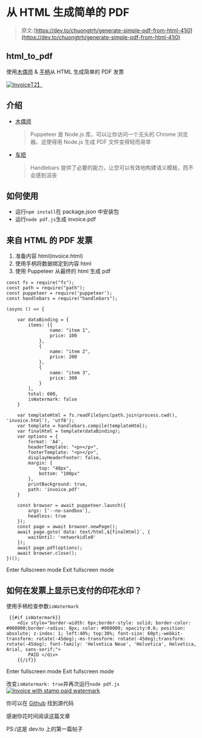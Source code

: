 # 从 HTML 生成简单的 PDF

> 原文:[https://dev.to/chuongtrh/generate-simple-pdf-from-html-41i0](https://dev.to/chuongtrh/generate-simple-pdf-from-html-41i0)

## html_to_pdf

使用[木偶师](https://github.com/GoogleChrome/puppeteer) & [手柄](http://handlebarsjs.com/)从 HTML 生成简单的 PDF 发票

[![Invoice](../Images/515d9fa35eb8efa7aa66e37b644b98fd.png)T2】](https://res.cloudinary.com/practicaldev/image/fetch/s--ux4d0kvB--/c_limit%2Cf_auto%2Cfl_progressive%2Cq_auto%2Cw_880/https://raw.githubusercontent.com/chuongtrh/html_to_pdf/master/screenshot/invoice.png)

## 介绍

*   [木偶师](https://github.com/GoogleChrome/puppeteer)

    > Puppeteer 是 Node.js 库，可以让你访问一个无头的 Chrome 浏览器。这使得用 Node.js 生成 PDF 文件变得轻而易举

*   [车把](http://handlebarsjs.com/)

    > Handlebars 提供了必要的能力，让您可以有效地构建语义模板，而不会感到沮丧

## 如何使用

*   运行`npm install`在 package.json 中安装包
*   运行`node pdf.js`生成 invoice.pdf

## 来自 HTML 的 PDF 发票

1.  准备内容 html(invoice.html)
2.  使用手柄将数据绑定到内容 html
3.  使用 Puppeteer 从最终的 html 生成 pdf

```
const fs = require("fs");
const path = require("path");
const puppeteer = require('puppeteer');
const handlebars = require("handlebars");

(async () => {

    var dataBinding = {
        items: [{
                name: "item 1",
                price: 100
            },
            {
                name: "item 2",
                price: 200
            },
            {
                name: "item 3",
                price: 300
            }
        ],
        total: 600,
        isWatermark: false
    }

    var templateHtml = fs.readFileSync(path.join(process.cwd(), 'invoice.html'), 'utf8');
    var template = handlebars.compile(templateHtml);
    var finalHtml = template(dataBinding);
    var options = {
        format: 'A4',
        headerTemplate: "<p></p>",
        footerTemplate: "<p></p>",
        displayHeaderFooter: false,
        margin: {
            top: "40px",
            bottom: "100px"
        },
        printBackground: true,
        path: 'invoice.pdf'
    }

    const browser = await puppeteer.launch({
        args: ['--no-sandbox'],
        headless: true
    });
    const page = await browser.newPage();
    await page.goto(`data: text/html,${finalHtml}`, {
        waitUntil: 'networkidle0'
    });
    await page.pdf(options);
    await browser.close();
})(); 
```

Enter fullscreen mode Exit fullscreen mode

## 如何在发票上显示已支付的印花水印？

使用手柄检查参数`isWatermark`

```
 {{#if isWatermark}}
    <div style="border-width: 6px;border-style: solid; border-color: #008000;border-radius: 8px; color: #008000; opacity:0.6; position: absolute; z-index: 1; left:40%; top:30%; font-size: 60pt;-webkit-transform: rotate(-45deg);-ms-transform: rotate(-45deg);transform: rotate(-45deg); font-family: 'Helvetica Neue', 'Helvetica', Helvetica, Arial, sans-serif;">
        PAID </div>
    {{/if}} 
```

Enter fullscreen mode Exit fullscreen mode

改变`isWatermark: true`并再次运行`node pdf.js`
[![Invoice with stamp paid watermark](../Images/5a558d7d16777eed0de787d0aa54bfe7.png)](https://res.cloudinary.com/practicaldev/image/fetch/s--CSidnRH0--/c_limit%2Cf_auto%2Cfl_progressive%2Cq_auto%2Cw_880/https://raw.githubusercontent.com/chuongtrh/html_to_pdf/master/screenshot/invoice_paid.png)

你可以在 [Github](https://github.com/chuongtrh/html_to_pdf) 找到源代码

感谢你花时间阅读这篇文章

PS:/这是 dev.to 上的第一篇帖子